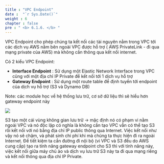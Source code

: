 ```yaml
---
title : "VPC Endpoint"
date :  "`r Sys.Date()`" 
weight : 6
chapter : false
pre : " <b> 6.1.6. </b> "
---
```


VPC Endpoint cho phép chúng ta kết nối các tài nguyên nằm trong VPC tới các dịch vụ AWS nằm bên ngoài VPC được hỗ trợ ( AWS PrivateLink - đi qua mạng private của AWS) mà không cần thông qua kết nối internet.

Có 2 kiểu VPC Endpoint:

- **Interface Endpoint** : Sử dụng một Elastic Network Interface trong VPC cũng với một địa chỉ IP Private để kết nối tới 1 dịch vụ hỗ trợ
- **Gateway Endpoint** : Sử dụng một route table để định tuyến tới endpoint của dịch vụ hỗ trợ (S3 và Dynamo DB)

Note: các module học về hệ thống lưu trữ, cơ sở dữ liệu thì sẽ hiểu hơn gateway endpoint này

![](/images/5/003.png)

S3 tạo một cái vùng không gian lưu trữ → mặc định nó có phạm vi nằm ngoài VPC và nó độc lập có nghĩa là không cần tạo VPC vẫn có thể tạo S3 rồi kết nối với nó bằng địa chỉ IP public thông qua Internet. Việc kết nối như vậy nó sẽ chậm, và phát sinh chi phí khi mà chúng ta thực hiện đi ra ngoài Internet. Để tiết kiệm ta cần đường đi nội bộ (vì VPC và S3 đều do AWS cung cấp) tạo ra tính năng gateway endpoint cho S3 thì với tính năng này, việc kết nối giữa máy chủ ảo và dịch vụ lưu trữ S3 này ta đi qua mạng riêng và kết nối thông qua địa chỉ IP Private.
